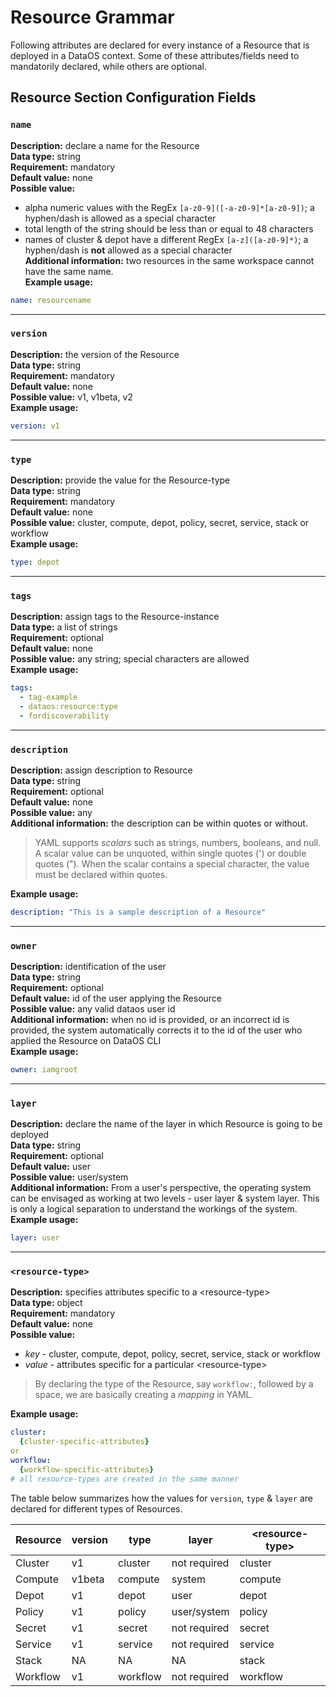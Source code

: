 # Resource Grammar

Following attributes are declared for every instance of a Resource that is deployed in a DataOS context. Some of these attributes/fields need to mandatorily declared, while others are optional.

## Resource Section Configuration Fields

### **`name`**

**Description:** declare a name for the Resource<br> 
**Data type:** string<br>
**Requirement:** mandatory<br>
**Default value:** none<br>
**Possible value:**   
  - alpha numeric values with the RegEx `[a-z0-9]([-a-z0-9]*[a-z0-9])`; a hyphen/dash is allowed as a special character  
  - total length of the string should be less than or equal to 48 characters  
  - names of cluster & depot have a different RegEx `[a-z]([a-z0-9]*)`; a hyphen/dash is **not** allowed as a special character<br>
**Additional information:** two resources in the same workspace cannot have the same name.<br>
**Example usage:**
```yaml
name: resourcename
```

---

### **`version`**

**Description:** the version of the Resource <br> 
**Data type:** string <br>
**Requirement:** mandatory <br>
**Default value:** none <br>
**Possible value:** v1, v1beta, v2<br>
**Example usage:**
```yaml
version: v1
```

---
### **`type`**

**Description:** provide the value for the Resource-type <br> 
**Data type:** string <br>
**Requirement:** mandatory <br>
**Default value:** none <br>
**Possible value:** cluster, compute, depot, policy, secret, service, stack or workflow <br>
**Example usage:**
```yaml
type: depot
```
---
### **`tags`**

**Description:** assign tags to the Resource-instance <br>
**Data type:** a list of strings <br>
**Requirement:** optional <br>
**Default value:** none <br>
**Possible value:** any string; special characters are allowed <br>
**Example usage:**
```yaml
tags: 
  - tag-example
  - dataos:resource:type
  - fordiscoverability
```
---

### **`description`**

**Description:** assign description to Resource<br>
**Data type:** string<br>
**Requirement:** optional<br>
**Default value:** none<br>
**Possible value:** any<br>
**Additional information:** the description can be within quotes or without.<br>
> YAML supports *scalars* such as strings, numbers, booleans, and null. A scalar value can be unquoted, within single quotes (') or double quotes ("). When the scalar contains a special character, the value must be declared within quotes.

**Example usage:**
```yaml
description: "This is a sample description of a Resource"  
```

---

### **`owner`**

**Description:** identification of the user <br>
**Data type:** string <br>
**Requirement:** optional <br>
**Default value:** id of the user applying the Resource<br>
**Possible value:** any valid dataos user id<br>
**Additional information:** when no id is provided, or an incorrect id is provided, the system automatically corrects it to the id of the user who applied the Resource on DataOS CLI<br>
**Example usage:**
```yaml
owner: iamgroot
```

---

### **`layer`**

**Description:** declare the name of the layer in which Resource is going to be deployed <br>
**Data type:** string <br>
**Requirement:** optional <br>
**Default value:** user <br>
**Possible value:** user/system <br>
**Additional information:** 
From a user's perspective, the operating system can be envisaged as working at two levels - user layer & system layer. This is only a logical separation to understand the workings of the system. <br>
**Example usage:** 
```yaml
layer: user
```
---

### **`<resource-type>`**

**Description:** specifies attributes specific to a \<resource-type\> <br>
**Data type:** object <br>
**Requirement:** mandatory <br>
**Default value:** none <br>
**Possible value:** 
- *key* - cluster, compute, depot, policy, secret, service, stack or workflow
- *value* - attributes specific for a particular \<resource-type\> <br>

> By declaring the type of the Resource, say `workflow:`, followed by a space, we are basically creating a *mapping* in YAML. 

**Example usage:**
```yaml
cluster:
  {cluster-specific-attributes}
or
workflow:
  {workflow-specific-attributes}
# all resource-types are created in the same manner
```

The table below summarizes how the values for `version`, `type` & `layer` are declared for different types of Resources.

| Resource | version | type | layer | \<resource-type\> |
| --- | --- | --- | --- | --- |
| Cluster | v1 | cluster | not required | cluster |
| Compute | v1beta | compute | system | compute |
| Depot | v1 | depot | user | depot |
| Policy | v1 | policy | user/system | policy |
| Secret | v1 | secret | not required | secret |
| Service | v1 | service | not required | service |
| Stack | NA | NA | NA | stack |
| Workflow | v1 | workflow | not required | workflow |
